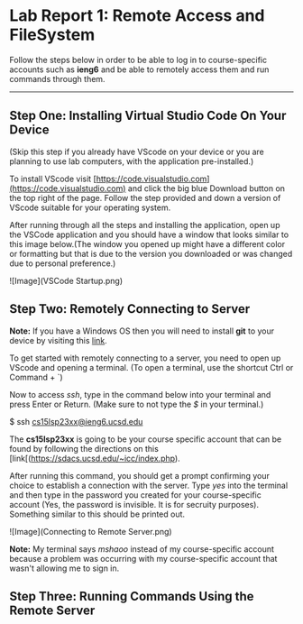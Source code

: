 # Lab Report 1: Remote Access and FileSystem

Follow the steps below in order to be able to log in to course-specific accounts such as **ieng6** and be able to remotely access them and run commands through them.

---

## Step One: Installing Virtual Studio Code On Your Device

(Skip this step if you already have VScode on your device or you are planning to use lab computers, with the application pre-installed.)

To install VScode visit [https://code.visualstudio.com](https://code.visualstudio.com) and click the big blue Download button on the top right of the page. Follow the step provided and down a version of VScode suitable for your operating system.

After running through all the steps and installing the application, open up the VSCode application and you should have a window that looks similar to this image below.(The window you opened up might have a different color or formatting but that is due to the version you downloaded or was changed due to personal preference.)

![Image](VSCode Startup.png)

## Step Two: Remotely Connecting to Server

**Note:** If you have a Windows OS then you will need to install **git** to your device by visiting this [link](https://gitforwindows.org).

To get started with remotely connecting to a server, you need to open up VScode and opening a terminal. (To open a terminal, use the shortcut Ctrl or Command + `)

Now to access *ssh*, type in the command below into your terminal and press Enter or Return. (Make sure to not type the *$* in your terminal.)

  $ ssh cs15lsp23xx@ieng6.ucsd.edu
  
 The **cs15lsp23xx** is going to be your course specific account that can be found by following the directions on this [link[(https://sdacs.ucsd.edu/~icc/index.php).
 
 After running this command, you should get a prompt confirming your choice to establish a connection with the server. Type *yes* into the terminal and then type in the password you created for your course-specific account (Yes, the password is invisible. It is for secruity purposes). Something similar to this should be printed out.
 
 ![Image](Connecting to Remote Server.png)
 
 **Note:** My terminal says *mshaoo* instead of my course-specific account because a problem was occurring with my course-specific account that wasn't allowing me to sign in.
 
 ## Step Three: Running Commands Using the Remote Server
 
